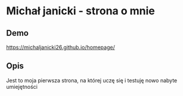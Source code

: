 # Michał janicki - strona o mnie

## Demo

https://michaljanicki26.github.io/homepage/

## Opis

Jest to moja pierwsza strona, na której uczę się i testuję nowo nabyte umiejętności
